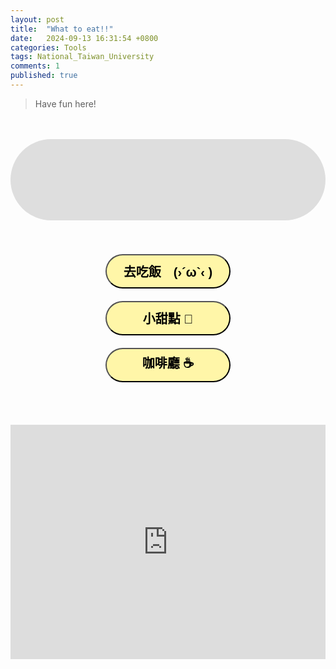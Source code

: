 ```yaml
---
layout: post
title:  "What to eat!!"
date:   2024-09-13 16:31:54 +0800
categories: Tools
tags: National_Taiwan_University
comments: 1
published: true
---
```


> Have fun here!

<html lang="zh-Hant">
<head>
    <meta charset="UTF-8">
    <meta name="viewport" content="width=device-width, initial-scale=1.0">
		<title>Eat</title>
		<style>
			button{
				border-radius: 50px;
				background-color: #fff6a8;
				font-size: 20px;
				border-style: outset; 
				width: 200px;
				height: 55px;
				margin-top: 20px;
				font-weight: bold;
			}
			#MealChoice{
				/* margin: 20px 55px; */
				background-color:#dedede;
				padding-top: 30px;
				/* width: 270px; */
				height: 100px;
				border-radius: 100px;
				text-align: center;
				font-weight: bold;
			}
			#Bbox{
				text-align: center;
			}
		</style>
	</head>
	<body>
		<div id="box">
        <br><br>
		<div id="MealChoice" style="font-size: 30px">　</div><br><br>
		<div id="Bbox"><button id="btn1" onclick="brSlot()">去吃飯　(›´ω`‹ )</button><br><button id="btn2" onclick="lndrSlot()">小甜點 🍰</button><br><button id="btn3" onclick="DesSlot()">咖啡廳 ☕</button></div>
		<br><br>
		</div>
		<div id="result"></div>
		<br><br>
		<iframe src="https://www.google.com/maps/embed?pb=!1m18!1m12!1m3!1d3615.400377588454!2d121.54198327522911!3d25.02048317782519!2m3!1f0!2f0!3f0!3m2!1i1024!2i768!4f13.1!3m3!1m2!1s0x3442aa2f62767a83%3A0x6542f7368e298bcd!2z5ZyL56uL6Ie654Gj5aSn5a245bel5a246Zmi5bel5qWt5bel56iL5a2456CU56m25omA!5e0!3m2!1sen!2stw!4v1726369623219!5m2!1sen!2stw" width="100%" height="375px" style="border:0;" allowfullscreen="" loading="lazy" referrerpolicy="no-referrer-when-downgrade"></iframe>
		<script>	
			// var br = ["福二", "鱷吐司", "耍性子Xai Xing Dé", "八分目咖啡", "豬ㄟ", "雪球咖啡"];
			var br = ["雙月食品社", "山嵐拉麵", "隱家拉麵", "麥當勞", "親來食堂", "淬煉廚房", "好義外", "林記海南雞飯", "鑫吉野烤肉飯", "JJ'S POKE", "師大第一腿", "泰街頭", "壹之穴沾麵專門店"];
			var lndr = ["mr.雪腐", "肉桂樹", "芋芋甜點舖", "造糕的人", "布列塔尼甜點", "ぼろパン"];
			var desdr = ["Percent CAFE %", "A Day Cafe", "Apple museum cafe", "勺日咖啡廳"];
			function brRand(){
				var x = Math.floor(Math.random() * (br.length));	
				document.getElementById("MealChoice").innerHTML = br[x];	
				for(var i=1;i<13;i++){
					var a=Math.floor(Math.random()*255);
					var b=Math.floor(Math.random()*255);
					var c=Math.floor(Math.random()*255);
					document.getElementById("MealChoice").style.color = "rgb(" + a + "," + b + "," + c + ")";
				}					
			}
			function lndrRand(){
				var y = Math.floor(Math.random() * (lndr.length));	
				document.getElementById("MealChoice").innerHTML = lndr[y];	
				for(var i=1;i<13;i++){
					var a=Math.floor(Math.random()*255);
					var b=Math.floor(Math.random()*255);
					var c=Math.floor(Math.random()*255);
					document.getElementById("MealChoice").style.color = "rgb(" + a + "," + b + "," + c + ")";
				}
			}
			function DesRand(){
				var z = Math.floor(Math.random() * (desdr.length));	
				document.getElementById("MealChoice").innerHTML = desdr[z];	
				for(var i=1;i<13;i++){
					var a=Math.floor(Math.random()*255);
					var b=Math.floor(Math.random()*255);
					var c=Math.floor(Math.random()*255);
					document.getElementById("MealChoice").style.color = "rgb(" + a + "," + b + "," + c + ")";
				}
			}
			var counter=0;
			var id = "";
			function brSlot(){	
				counter++;
				if(counter%2==1){
					document.getElementById("btn1").innerHTML = "決定!";
					id = setInterval(brRand, 60);
				}
				if(counter%2==0){
					clearInterval(id);
					document.getElementById("btn1").innerHTML = "去吃飯　(›´ω`‹ )";
				}
			}
			var countera = 0;
			var ida = "";			
			function lndrSlot(){	
				countera++;
				if(countera%2==1){
					document.getElementById("btn2").innerHTML = "決定!";
					ida = setInterval(lndrRand, 60);
				}
				if(countera%2==0){
					clearInterval(ida);
					document.getElementById("btn2").innerHTML = "小甜點 🍰";
				}
			}	
			var counterb = 0;
			var idb = "";			
			function DesSlot(){	
				counterb++;
				if(counterb%2==1){
					document.getElementById("btn3").innerHTML = "決定!";
					idb = setInterval(DesRand, 60);
				}
				if(counterb%2==0){
					clearInterval(idb);
					document.getElementById("btn3").innerHTML = "咖啡廳 ☕";
				}
			}	
		</script>
	</body>
</html>

